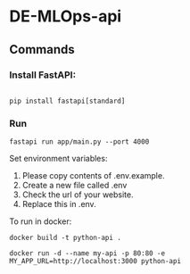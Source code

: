# DE-MLOps-api

## Commands

### Install FastAPI:

```

pip install fastapi[standard]
```

### Run

```
fastapi run app/main.py --port 4000
```

Set environment variables:

1. Please copy contents of .env.example.
2. Create a new file called .env
3. Check the url of your website.
4. Replace this in .env.

To run in docker:

```
docker build -t python-api .
```

```
docker run -d --name my-api -p 80:80 -e  MY_APP_URL=http://localhost:3000 python-api
```
